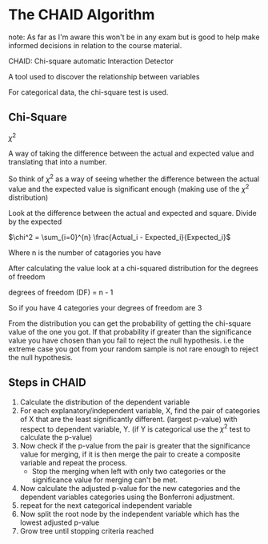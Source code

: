# The CHAID Algorithm

note: As far as I'm aware this won't be in any exam but is good to help make informed decisions in relation to the course material.

CHAID: Chi-square automatic Interaction Detector

A tool used to discover the relationship between variables

For categorical data, the chi-square test is used.

## Chi-Square

$\chi^2$

A way of taking the difference between the actual and expected value and translating that into a number.

So think of $\chi^2$ as a way of seeing whether the difference between the actual value and the expected value is significant enough (making use of the $\chi^2$ distribution)

Look at the difference between the actual and expected and square. Divide by the expected

$\chi^2 = \sum_{i=0}^{n} \frac{Actual_i - Expected_i}{Expected_i}$

Where n is the number of catagories you have

After calculating the value look at a chi-squared distribution for the degrees of freedom

degrees of freedom (DF) = n - 1

So if you have 4 categories your degrees of freedom are 3

From the distribution you can get the probability of getting the chi-square value of the one you got. If that probability if greater than the significance value you have chosen than you fail to reject the null hypothesis. i.e the extreme case you got from your random sample is not rare enough to reject the null hypothesis.

## Steps in CHAID

1. Calculate the distribution of the dependent variable
2. For each explanatory/independent variable, X, find the pair of categories of X that are the least significantly different. (largest p-value) with respect to dependent variable, Y. (if Y is categorical use the $\chi^2$ test to calculate the p-value)
3. Now check if the p-value from the pair is greater that the significance value for merging, if it is then merge the pair to create a composite variable and repeat the process.
    - Stop the merging when left with only two categories or the significance value for merging can't be met.
4. Now calculate the adjusted p-value for the new categories and the dependent variables categories using the Bonferroni adjustment.
5. repeat for the next categorical independent variable
6. Now split the root node by the independent variable which has the lowest adjusted p-value
7. Grow tree until stopping criteria reached
